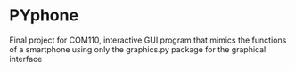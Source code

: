 # PYphone
Final project for COM110, interactive GUI program that mimics the functions of a smartphone using only the graphics.py package for the graphical interface
